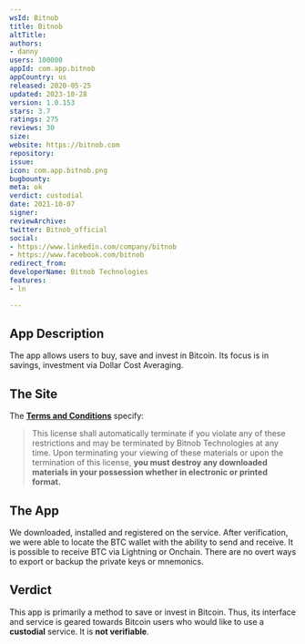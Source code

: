 ```yaml
---
wsId: Bitnob
title: Bitnob
altTitle: 
authors:
- danny
users: 100000
appId: com.app.bitnob
appCountry: us
released: 2020-05-25
updated: 2023-10-28
version: 1.0.153
stars: 3.7
ratings: 275
reviews: 30
size: 
website: https://bitnob.com
repository: 
issue: 
icon: com.app.bitnob.png
bugbounty: 
meta: ok
verdict: custodial
date: 2021-10-07
signer: 
reviewArchive: 
twitter: Bitnob_official
social:
- https://www.linkedin.com/company/bitnob
- https://www.facebook.com/bitnob
redirect_from: 
developerName: Bitnob Technologies
features:
- ln

---
```


## App Description

The app allows users to buy, save and invest in Bitcoin. Its focus is in savings, investment via Dollar Cost Averaging. 

## The Site

The [**Terms and Conditions**](https://bitnob.com/terms-of-services/) specify:

>This license shall automatically terminate if you violate any of these restrictions and may be terminated by Bitnob Technologies at any time. Upon terminating your viewing of these materials or upon the termination of this license, **you must destroy any downloaded materials in your possession whether in electronic or printed format.**

## The App

We downloaded, installed and registered on the service. After verification, we were able to locate the BTC wallet with the ability to send and receive. It is possible to receive BTC via Lightning or Onchain. There are no overt ways to export or backup the private keys or mnemonics.

## Verdict

This app is primarily a method to save or invest in Bitcoin. Thus, its interface and service is geared towards Bitcoin users who would like to use a **custodial** service. It is **not verifiable**.

